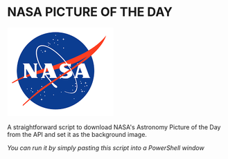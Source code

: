 # NASA PICTURE OF THE DAY 

 <a href="url"><img src="/nasalogo.png" ></a>

A straightforward script to download NASA's Astronomy Picture of the Day from the API and set it as the background image.

_You can run it by simply pasting this script into a PowerShell window_

